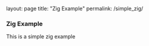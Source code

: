 layout: page
title: "Zig Example"
permalink: /simple_zig/

### Zig Example
This is a simple zig example
